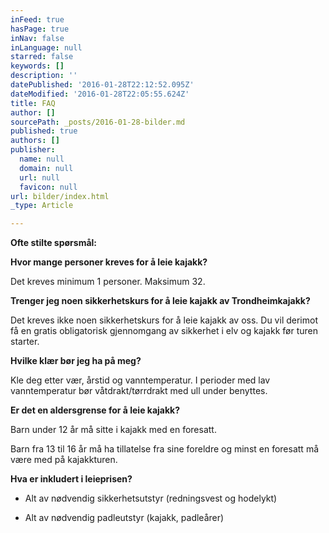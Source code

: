 ```yaml
---
inFeed: true
hasPage: true
inNav: false
inLanguage: null
starred: false
keywords: []
description: ''
datePublished: '2016-01-28T22:12:52.095Z'
dateModified: '2016-01-28T22:05:55.624Z'
title: FAQ
author: []
sourcePath: _posts/2016-01-28-bilder.md
published: true
authors: []
publisher:
  name: null
  domain: null
  url: null
  favicon: null
url: bilder/index.html
_type: Article

---
```

**Ofte stilte spørsmål:**

**Hvor mange personer kreves for å leie kajakk?**

Det kreves minimum 1 personer. Maksimum 32\.

**Trenger jeg noen sikkerhetskurs for å leie kajakk av Trondheimkajakk?**

Det kreves ikke noen sikkerhetskurs for å leie kajakk av oss. Du vil derimot få en gratis obligatorisk gjennomgang av sikkerhet i elv og kajakk før turen starter.

**Hvilke klær bør jeg ha på meg?**

Kle deg etter vær, årstid og vanntemperatur. I perioder med lav vanntemperatur bør våtdrakt/tørrdrakt med ull under benyttes.

**Er det en aldersgrense for å leie kajakk?**

Barn under 12 år må sitte i kajakk med en foresatt.

Barn fra 13 til 16 år må ha tillatelse fra sine foreldre og minst en foresatt må være med på kajakkturen.

**Hva er inkludert i leieprisen?**

- Alt av nødvendig sikkerhetsutstyr (redningsvest og hodelykt)

- Alt av nødvendig padleutstyr (kajakk, padleårer)